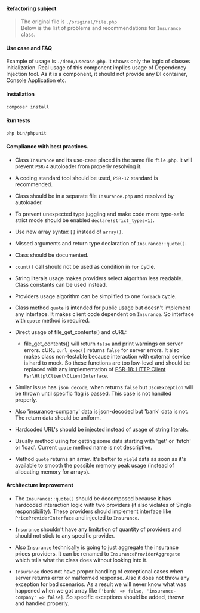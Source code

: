 #### Refactoring subject
> The original file is `./original/file.php`  
> Below is the list of problems and recommendations for `Insurance` class.

#### Use case and FAQ
Example of usage is `./demo/usecase.php`. It shows only the logic of classes initialization.
Real usage of this component implies usage of Dependency Injection tool.
As it is a component, it should not provide any DI container, Console Application etc.

#### Installation
```bash
composer install
```

#### Run tests
```bash
php bin/phpunit
```

#### Compliance with best practices.
* Class `Insurance` and its use-case placed in the same file `file.php`.
It will prevent `PSR-4` autoloader from properly resolving it.

* A coding standard tool should be used, `PSR-12` standard is recommended.

* Class should be in a separate file `Insurance.php` and resolved by autoloader.

* To prevent unexpected type juggling and make code more type-safe strict mode should be enabled `declare(strict_types=1)`. 

* Use new array syntax `[]` instead of `array()`.

* Missed arguments and return type declaration of `Insurance::quote()`.

* Class should be documented.

* `count()` call should not be used as condition in `for` cycle.

* String literals usage makes providers select algorithm less readable. Class constants
can be used instead. 

* Providers usage algorithm can be simplified to one `foreach` cycle.  

* Class method `quote` is intended for public usage but doesn't implement any interface. It makes client code 
dependent on `Insurance`. So interface with `quote` method is required.

* Direct usage of file_get_contents() and cURL: 
    * file_get_contents() will return `false` and print warnings on server errors.
    cURL `curl_exec()` returns `false` for server errors.
    It also makes class non-testable because interaction with external service is hard to mock.
    So these functions are too low-level and should be replaced with any implementation
    of [PSR-18: HTTP Client](https://www.php-fig.org/psr/psr-18/) `Psr\Http\Client\ClientInterface`.
* Similar issue has `json_decode`, when returns `false` but `JsonException` will be thrown until specific
flag is passed. This case is not handled properly.
* Also 'insurance-company' data is json-decoded but 'bank' data is not. The return data should be uniform.

* Hardcoded URL's should be injected instead of usage of string literals.

* Usually method using for getting some data starting with 'get' or 'fetch' or 'load'. Current `quote` method name
is not descriptive.

* Method `quote` returns an array. It's better to `yield` data as soon as it's available to smooth the possible 
memory peak usage (instead of allocating memory for arrays).

#### Architecture improvement
* The `Insurance::quote()` should be decomposed because it has hardcoded interaction logic with two providers 
(it also violates of Single responsibility). These providers should implement interface like `PriceProviderInterface`
and injected to `Insurance`.

* `Insurance` shouldn't have any limitation of quantity of providers and should not stick to any specific provider.

* Also `Insurance` technically is going to just aggregate the insurance prices providers. It can be renamed
to `InsuranceProviderAggregate` which tells what the class does without looking into it. 

* `Insurance` does not have proper handling of exceptional cases when server returns error or malformed response.
Also it does not throw any exception for bad scenarios. As a result we will never know what was happened when we got
array like `['bank' => false, 'insurance-company' => false]`. So specific exceptions should be added, thrown and
handled properly.
